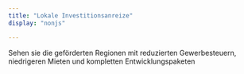 ```yaml
---
title: "Lokale Investitionsanreize"
display: "nonjs"

---
```


Sehen sie die geförderten Regionen mit reduzierten Gewerbesteuern, niedrigeren Mieten und kompletten Entwicklungspaketen
